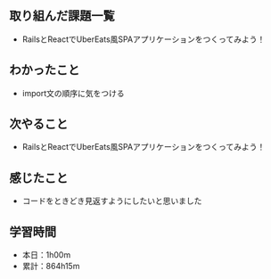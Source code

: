 ## 取り組んだ課題一覧
- RailsとReactでUberEats風SPAアプリケーションをつくってみよう！
## わかったこと
- import文の順序に気をつける
## 次やること
- RailsとReactでUberEats風SPAアプリケーションをつくってみよう！
## 感じたこと
- コードをときどき見返すようにしたいと思いました
## 学習時間
- 本日：1h00m
- 累計：864h15m
